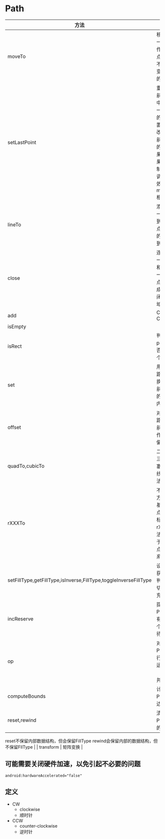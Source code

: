 # Path #

| 方法  | 作用 |
| ------------- | ------------- |
| moveTo  | 移动下一次操作的起点位置,不会改变之前的轨迹  |
| setLastPoint  | 重置当前path中最后一个点的位置，会改变之前绘制的效果，如果在绘制之前调用，效果和moveTo相同  |
| lineTo  | 添加上一个点到当前点之间的直线到Path  |
| close  | 连接当一个点和最后一个点，形成一个闭合区域  |
| add  | Content Cell  |
| isEmpty  |  |
| isRect  | 判断path是否是一个矩形 |
| set  | 用新的路径替换到当前路径的所有内容 |
| offset  | 对当前路径之前的操作进行偏移 |
| quadTo,cubicTo  | 二次和三次贝塞尔曲线的方法 |
| rXXXTo  | 不带r的方法是基于原点的坐标系，rXxx方法是基于当前点坐标系 |
|setFillType,getFillType,isInverse,FillType,toggleInverseFillType  | 设置、获取、判断、切换填充模式  |
| incReserve  | 提示Path哈有多少个点等待加入 |
| op  | 对两个Path进行布尔运算（交、并）  |
| computeBounds  | 计算Path的边界  |
| reset,rewind  | 清楚Path中的内容
reset不保留内部数据结构，但会保留FillType
rewind会保留内部的数据结构，但不保留FllType  |
| transform  | 矩阵变换  |

## 可能需要关闭硬件加速，以免引起不必要的问题 ##

    android:hardwareAccelerated="false"

## 定义 ##
- CW
	- clockwise
	- 顺时针
- CCW
	- counter-clockwise
	- 逆时针